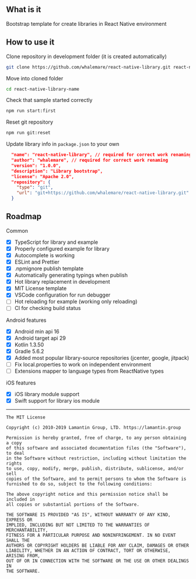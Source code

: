 What is it
----------

Bootstrap template for create libraries in React Native environment

How to use it
-------------

Clone repository in development folder (it is created automatically)
```bash
git clone https://github.com/whalemare/react-native-library.git react-native-library-name
```

Move into cloned folder
```bash
cd react-native-library-name
```

Check that sample started correctly
```bash
npm run start:first
```

Reset git repository
```bash
npm run git:reset
```

Update library info in `package.json` to your own
```json
  "name": "react-native-library", // required for correct work renaming
  "author": "whalemare", // required for correct work renaming
  "version": "1.0.0",
  "description": "Library bootstrap",
  "license": "Apache 2.0",
  "repository": {
    "type": "git",
    "url": "git+https://github.com/whalemare/react-native-library.git"
  }
```

Roadmap
--------

Common
- [x] TypeScript for library and example
- [x] Properly configured example for library
- [x] Autocomplete is working
- [x] ESLint and Prettier
- [x] .npmignore publish template
- [x] Automatically generating typings when publish
- [x] Hot library replacement in development 
- [x] MIT License template
- [x] VSCode configuration for run debugger
- [ ] Hot reloading for example (working only reloading)
- [ ] CI for checking build status

Android features
- [x] Android min api 16
- [x] Android target api 29
- [x] Kotlin 1.3.50
- [x] Gradle 5.6.2
- [x] Added most popular library-source repositories (jcenter, google, jitpack)
- [ ] Fix local.properties to work on independent environment
- [ ] Extensions mapper to language types from ReactNative types

iOS features
- [x] iOS library module support
- [x] Swift support for library ios module

---

```
The MIT License

Copyright (c) 2010-2019 Lamantin Group, LTD. https://lamantin.group

Permission is hereby granted, free of charge, to any person obtaining a copy
of this software and associated documentation files (the "Software"), to deal
in the Software without restriction, including without limitation the rights
to use, copy, modify, merge, publish, distribute, sublicense, and/or sell
copies of the Software, and to permit persons to whom the Software is
furnished to do so, subject to the following conditions:

The above copyright notice and this permission notice shall be included in
all copies or substantial portions of the Software.

THE SOFTWARE IS PROVIDED "AS IS", WITHOUT WARRANTY OF ANY KIND, EXPRESS OR
IMPLIED, INCLUDING BUT NOT LIMITED TO THE WARRANTIES OF MERCHANTABILITY,
FITNESS FOR A PARTICULAR PURPOSE AND NONINFRINGEMENT. IN NO EVENT SHALL THE
AUTHORS OR COPYRIGHT HOLDERS BE LIABLE FOR ANY CLAIM, DAMAGES OR OTHER
LIABILITY, WHETHER IN AN ACTION OF CONTRACT, TORT OR OTHERWISE, ARISING FROM,
OUT OF OR IN CONNECTION WITH THE SOFTWARE OR THE USE OR OTHER DEALINGS IN
THE SOFTWARE.
```